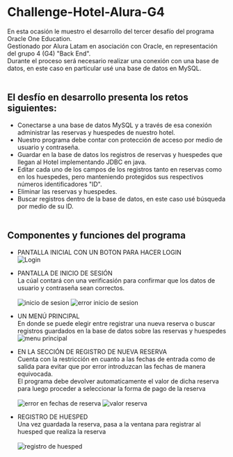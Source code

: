 # Challenge-Hotel-Alura-G4<br>

En esta ocasión le muestro el desarrollo del tercer desafío del programa Oracle One Education.<br>
Gestionado por Alura Latam en asociación con Oracle, en representación del grupo 4 (G4) "Back End".<br>
Durante el proceso será necesario realizar una conexión con una base de datos, en este caso en particular usé una base de datos en MySQL.<br><br>


## El desfío en desarrollo presenta los retos siguientes:<br>
- Conectarse a una base de datos MySQL y a través de esa conexión administrar las reservas y huespedes de nuestro hotel.<br>
- Nuestro programa debe contar con protección de acceso por medio de usuario y contraseña.<br>
- Guardar en la base de datos los registros de reservas y huespedes que llegan al Hotel implementando JDBC en java.<br>
- Editar cada uno de los campos de los registros tanto en reservas como en los huespedes, pero manteniendo protegidos sus respectivos números identificadores "ID".<br>
- Eliminar las reservas y huespedes.<br>
- Buscar registros dentro de la base de datos, en este caso usé búsqueda por medio de su ID.<br><br>


## Componentes y funciones del programa<br>

- PANTALLA INICIAL CON UN BOTON PARA HACER LOGIN<br>
![Login](https://user-images.githubusercontent.com/121276241/233530736-a812be89-51cb-45cc-be11-e2ffc2b71036.png)<br>

- PANTALLA DE INICIO DE SESIÓN<br>
La cúal contará con una verificasión para confirmar que los datos de usuario y contraseña sean correctos.<br><br>
![inicio de sesion](https://user-images.githubusercontent.com/121276241/233531210-e2dc22ea-7c71-44e1-9ebc-08d3a6325d26.png) ![error inicio de sesion](https://user-images.githubusercontent.com/121276241/233530539-57777511-cf5c-4b51-bce9-123c94e135c9.png)<br>

- UN MENÚ PRINCIPAL<br>
En donde se puede elegir entre registrar una nueva reserva o buscar registros guardados en la base de datos sobre las reservas y huespedes<br>
![menu principal](https://user-images.githubusercontent.com/121276241/233531414-aa620f5e-2369-421c-9dcc-bd3dc44a3607.png)<br>

- EN LA SECCIÓN DE REGISTRO DE NUEVA RESERVA<br>
Cuenta con la restricción en cuanto a las fechas de entrada como de salida para evitar que por error introduzcan las fechas de manera equivocada.<br>
El programa debe devolver automaticamente el valor de dicha reserva para luego proceder a seleccionar la forma de pago de la reserva<br><br>
![error en fechas de reserva](https://user-images.githubusercontent.com/121276241/233533281-0794abaa-f218-4c07-8285-9314cdf5004d.png) ![valor reserva](https://user-images.githubusercontent.com/121276241/233849972-99674ba3-49f1-44c3-892f-36c3d2921c71.png)<br>

- REGISTRO DE HUESPED<br>
Una vez guardada la reserva, pasa a la ventana para registrar al huesped que realiza la reserva<br><br>
![registro de huesped](https://user-images.githubusercontent.com/121276241/233850833-5e9a42a6-1023-44c3-a089-78a5a1840bca.png)






